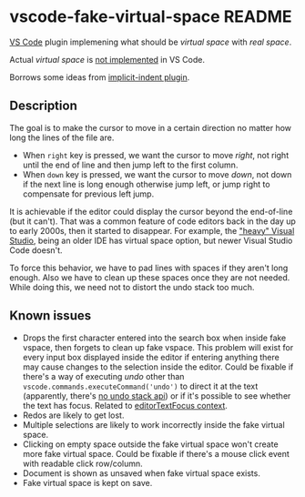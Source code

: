 # vscode-fake-virtual-space README

[VS Code](https://code.visualstudio.com/) plugin implemening what should be *virtual space* with *real space*.

Actual *virtual space* is [not implemented](https://github.com/microsoft/vscode/issues/13960) in VS Code.

Borrows some ideas from [implicit-indent plugin](https://github.com/jemc/vscode-implicit-indent).

## Description

The goal is to make the cursor to move in a certain direction no matter how long the lines of the file are.

- When `right` key is pressed, we want the cursor to move *right*, not right until the end of line and then jump left to the first column.
- When `down` key is pressed, we want the cursor to move *down*, not down if the next line is long enough otherwise jump left, or jump right to compensate for previous left jump.

It is achievable if the editor could display the cursor beyond the end-of-line (but it can't). That was a common feature of code editors back in the day up to early 2000s, then it started to disappear. For example, the ["heavy" Visual Studio](https://visualstudio.microsoft.com/vs/), being an older IDE has virtual space option, but newer Visual Studio Code doesn't.

To force this behavior, we have to pad lines with spaces if they aren't long enough. Also we have to clean up these spaces once they are not needed. While doing this, we need not to distort the undo stack too much.

## Known issues

- Drops the first character entered into the search box when inside fake vspace, then forgets to clean up fake vspace. This problem will exist for every input box displayed inside the editor if entering anything there may cause changes to the selection inside the editor. Could be fixable if there's a way of executing *undo* other than `vscode.commands.executeCommand('undo')` to direct it at the text (apparently, there's [no undo stack api](https://stackoverflow.com/questions/57900097/where-to-find-vscode-undo-stack-documentation)) or if it's possible to see whether the text has focus. Related to [editorTextFocus context](https://code.visualstudio.com/api/references/when-clause-contexts#available-contexts).
- Redos are likely to get lost.
- Multiple selections are likely to work incorrectly inside the fake virtual space.
- Clicking on empty space outside the fake virtual space won't create more fake virtual space. Could be fixable if there's a mouse click event with readable click row/column.
- Document is shown as unsaved when fake virtual space exists.
- Fake virtual space is kept on save.
